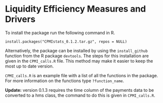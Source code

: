 # Liquidity Efficiency Measures and Drivers

To install the package run the following command in R.

```
install.packages("CPMIstats_0.1.2.tar.gz", repos = NULL)
```

Alternatively, the package can be installed by using the `install_github` function from the R package `devtools`. The steps for this installation are given in the `CPMI_calls.R` file. This method may make it easier to keep the most up to date version.

`CPMI_calls.R` is an example file with a list of all the functions in the package. For more information on the functions
type `?function_name`.


**Update:** version 0.1.3 requires the time column of the payments data to be converted to a hms class, the command to do this is given in `CPMI_calls.R`.
